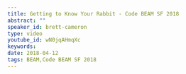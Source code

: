 ```yaml
---
title: Getting to Know Your Rabbit - Code BEAM SF 2018
abstract: ""
speaker_id: brett-cameron
type: video
youtube_id: wN0jqAHmqXc
keywords: 
date: 2018-04-12
tags: BEAM,Code BEAM SF 2018
---
```


